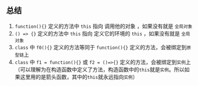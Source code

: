 ## 总结       
1. `function(){}` 定义的方法中 `this` 指向 调用他的对象 ，如果没有就是 `全局对象`    
2. `() => {}`  定义的方法中 `this` 指向 定义它的环境的 `this` ，如果没有就是 `全局对象`      
3. `class` 中 `f0(){}` 定义的方法等同于 `function(){}` 定义的方法，会被绑定到`原型链`上     
4. `class` 中 `f1 = function(){}` 或 `f2 = ()=>{}` 定义的方法，会被绑定到`实例`上（可以理解为在构造函数中定义了方法，构造函数中的`this`就是`实例`。所以如果这里用的是箭头函数，其中的`this`就永远指向`实例`）   
